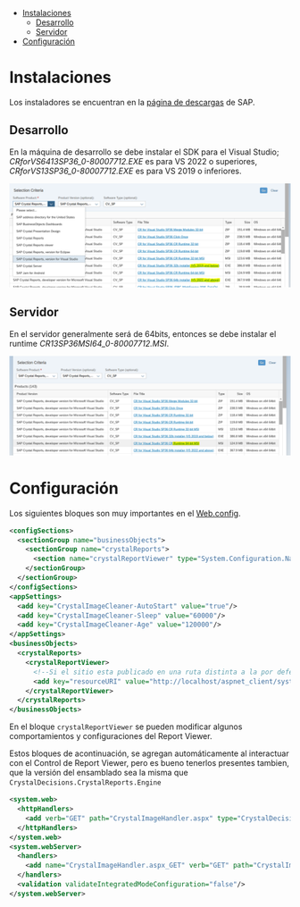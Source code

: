 - [Instalaciones](#instalaciones)
  - [Desarrollo](#desarrollo)
  - [Servidor](#servidor)
- [Configuración](#configuración)

# Instalaciones

Los instaladores se encuentran en la [página de descargas](https://origin.softwaredownloads.sap.com/public/site/index.html) de SAP.

## Desarrollo

En la máquina de desarrollo se debe instalar el SDK para el Visual Studio; *CRforVS6413SP36_0-80007712.EXE* es para VS 2022 o superiores, *CRforVS13SP36_0-80007712.EXE* es para VS 2019 o inferiores.

<img src="images/descargas-1.PNG" />

## Servidor

En el servidor generalmente será de 64bits, entonces se debe instalar el runtime *CR13SP36MSI64_0-80007712.MSI*.

<img src="images/descargas-2.PNG" />

# Configuración

Los siguientes bloques son muy importantes en el [Web.config](../ASPNET.VB/Web.config).

```xml
<configSections>
  <sectionGroup name="businessObjects">
    <sectionGroup name="crystalReports">
      <section name="crystalReportViewer" type="System.Configuration.NameValueSectionHandler"/>
    </sectionGroup>
  </sectionGroup>
</configSections>
<appSettings>
  <add key="CrystalImageCleaner-AutoStart" value="true"/>
  <add key="CrystalImageCleaner-Sleep" value="60000"/>
  <add key="CrystalImageCleaner-Age" value="120000"/>
</appSettings>
<businessObjects>
  <crystalReports>
    <crystalReportViewer>
      <!--Si el sitio esta publicado en una ruta distinta a la por defecto, es necesario indicar dónde estan los recursos de report viewer. Ver más: https://help.sap.com/docs/SAP_CRYSTAL_REPORTS,_DEVELOPER_VERSION_FOR_MICROSOFT_VISUAL_STUDIO/0d6684e153174710b8b2eb114bb7f843/45c0992c6e041014910aba7db0e91070.html#resourceuri-->
      <add key="resourceURI" value="http://localhost/aspnet_client/system_web/4_0_30319/crystalreportviewers13"/>
    </crystalReportViewer>
  </crystalReports>
</businessObjects>
```

En el bloque `crystalReportViewer` se pueden modificar algunos comportamientos y configuraciones del Report Viewer.

Estos bloques de acontinuación, se agregan automáticamente al interactuar con el Control de Report Viewer, pero es bueno tenerlos presentes tambien, que la versión del ensamblado sea la misma que `CrystalDecisions.CrystalReports.Engine`

```xml
<system.web>
  <httpHandlers>
    <add verb="GET" path="CrystalImageHandler.aspx" type="CrystalDecisions.Web.CrystalImageHandler, CrystalDecisions.Web, Version=13.0.4000.0, Culture=neutral, PublicKeyToken=692fbea5521e1304"/>
  </httpHandlers>
</system.web>
<system.webServer>
  <handlers>
    <add name="CrystalImageHandler.aspx_GET" verb="GET" path="CrystalImageHandler.aspx" type="CrystalDecisions.Web.CrystalImageHandler, CrystalDecisions.Web, Version=13.0.4000.0, Culture=neutral, PublicKeyToken=692fbea5521e1304" preCondition="integratedMode"/>
  </handlers>
  <validation validateIntegratedModeConfiguration="false"/>
</system.webServer>
```